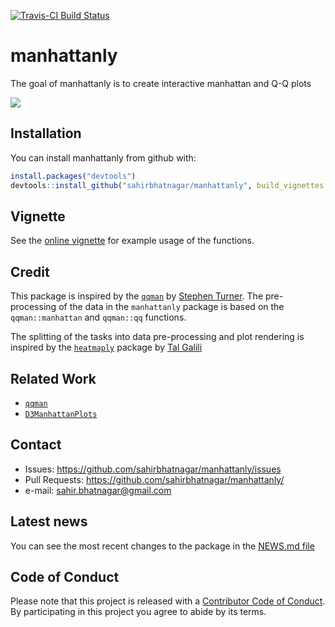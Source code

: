 [![Travis-CI Build Status](https://travis-ci.org/sahirbhatnagar/manhattanly.svg?branch=master)](https://travis-ci.org/sahirbhatnagar/manhattanly)


# manhattanly

The goal of manhattanly is to create interactive manhattan and Q-Q plots

![](http://i.imgur.com/n88LCky.gif)

## Installation

You can install manhattanly from github with:

```R
install.packages("devtools")
devtools::install_github("sahirbhatnagar/manhattanly", build_vignettes = TRUE)
```

## Vignette

See the [online vignette](http://sahirbhatnagar.com/manhattanly/) for example usage of the functions.

## Credit

This package is inspired by the [`qqman`](https://github.com/stephenturner/qqman) by [Stephen Turner](http://stephenturner.us/). The pre-processing of the data in the `manhattanly` package is based on the `qqman::manhattan` and `qqman::qq` functions. 

The splitting of the tasks into data pre-processing and plot rendering is inspired by the [`heatmaply`](https://github.com/talgalili/heatmaply) package by [Tal Galili](http://www.r-statistics.com/)


## Related Work

* [`qqman`](https://github.com/stephenturner/qqman)
* [`D3ManhattanPlots`](https://github.com/nstrayer/D3ManhattanPlots)






## Contact

* Issues: <https://github.com/sahirbhatnagar/manhattanly/issues>
* Pull Requests: <https://github.com/sahirbhatnagar/manhattanly/>
* e-mail: <sahir.bhatnagar@gmail.com>


## Latest news

You can see the most recent changes to the package in the [NEWS.md file](https://github.com/sahirbhatnagar/manhattanly/blob/master/NEWS.md)




## Code of Conduct

Please note that this project is released with a [Contributor Code of Conduct](CONDUCT.md). By participating in this project you agree to abide by its terms.
